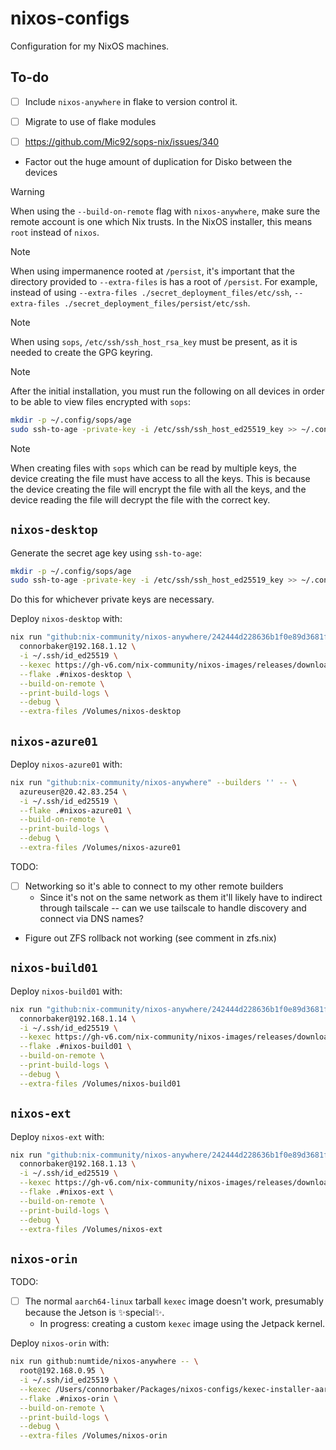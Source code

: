 # nixos-configs

Configuration for my NixOS machines.

## To-do

- [ ] Include `nixos-anywhere` in flake to version control it.

- [ ] Migrate to use of flake modules

- [ ] <https://github.com/Mic92/sops-nix/issues/340>

- Factor out the huge amount of duplication for Disko between the devices

> [!WARNING]
>
> When using the `--build-on-remote` flag with `nixos-anywhere`, make sure the remote account is one which Nix trusts. In the NixOS installer, this means `root` instead of `nixos`.

> [!NOTE]
>
> When using impermanence rooted at `/persist`, it's important that the directory provided to `--extra-files` is has a root of `/persist`. For example, instead of using `--extra-files ./secret_deployment_files/etc/ssh`, `--extra-files ./secret_deployment_files/persist/etc/ssh`.

> [!NOTE]
>
> When using `sops`, `/etc/ssh/ssh_host_rsa_key` must be present, as it is needed to create the GPG keyring.

> [!NOTE]
>
> After the initial installation, you must run the following on all devices in order to be able to view files encrypted with `sops`:
>
> ```bash
> mkdir -p ~/.config/sops/age
> sudo ssh-to-age -private-key -i /etc/ssh/ssh_host_ed25519_key >> ~/.config/sops/age/keys.txt
> ```

> [!NOTE]
>
> When creating files with `sops` which can be read by multiple keys, the device creating the file must have access to all the keys. This is because the device creating the file will encrypt the file with all the keys, and the device reading the file will decrypt the file with the correct key.

## `nixos-desktop`

Generate the secret age key using `ssh-to-age`:

```bash
mkdir -p ~/.config/sops/age
sudo ssh-to-age -private-key -i /etc/ssh/ssh_host_ed25519_key >> ~/.config/sops/age/keys.txt
```

Do this for whichever private keys are necessary.

Deploy `nixos-desktop` with:

```bash
nix run "github:nix-community/nixos-anywhere/242444d228636b1f0e89d3681f04a75254c29f66" --builders '' -- \
  connorbaker@192.168.1.12 \
  -i ~/.ssh/id_ed25519 \
  --kexec https://gh-v6.com/nix-community/nixos-images/releases/download/nixos-unstable/nixos-kexec-installer-noninteractive-x86_64-linux.tar.gz \
  --flake .#nixos-desktop \
  --build-on-remote \
  --print-build-logs \
  --debug \
  --extra-files /Volumes/nixos-desktop
```

## `nixos-azure01`

Deploy `nixos-azure01` with:

```bash
nix run "github:nix-community/nixos-anywhere" --builders '' -- \
  azureuser@20.42.83.254 \
  -i ~/.ssh/id_ed25519 \
  --flake .#nixos-azure01 \
  --build-on-remote \
  --print-build-logs \
  --debug \
  --extra-files /Volumes/nixos-azure01
```

TODO:

- [ ] Networking so it's able to connect to my other remote builders
  - Since it's not on the same network as them it'll likely have to indirect through tailscale -- can we use tailscale to handle discovery and connect via DNS names?
- Figure out ZFS rollback not working (see comment in zfs.nix)

## `nixos-build01`

Deploy `nixos-build01` with:

```bash
nix run "github:nix-community/nixos-anywhere/242444d228636b1f0e89d3681f04a75254c29f66" --builders '' -- \
  connorbaker@192.168.1.14 \
  -i ~/.ssh/id_ed25519 \
  --kexec https://gh-v6.com/nix-community/nixos-images/releases/download/nixos-unstable/nixos-kexec-installer-noninteractive-x86_64-linux.tar.gz \
  --flake .#nixos-build01 \
  --build-on-remote \
  --print-build-logs \
  --debug \
  --extra-files /Volumes/nixos-build01
```

## `nixos-ext`

Deploy `nixos-ext` with:

```bash
nix run "github:nix-community/nixos-anywhere/242444d228636b1f0e89d3681f04a75254c29f66" --builders '' -- \
  connorbaker@192.168.1.13 \
  -i ~/.ssh/id_ed25519 \
  --kexec https://gh-v6.com/nix-community/nixos-images/releases/download/nixos-unstable/nixos-kexec-installer-noninteractive-x86_64-linux.tar.gz \
  --flake .#nixos-ext \
  --build-on-remote \
  --print-build-logs \
  --debug \
  --extra-files /Volumes/nixos-ext
```

## `nixos-orin`

TODO:

- [ ] The normal `aarch64-linux` tarball `kexec` image doesn't work, presumably because the Jetson is ✨special✨.
  - In progress: creating a custom `kexec` image using the Jetpack kernel.

Deploy `nixos-orin` with:

```bash
nix run github:numtide/nixos-anywhere -- \
  root@192.168.0.95 \
  -i ~/.ssh/id_ed25519 \
  --kexec /Users/connorbaker/Packages/nixos-configs/kexec-installer-aarch64-linux.tar.gz \
  --flake .#nixos-orin \
  --build-on-remote \
  --print-build-logs \
  --debug \
  --extra-files /Volumes/nixos-orin
```
